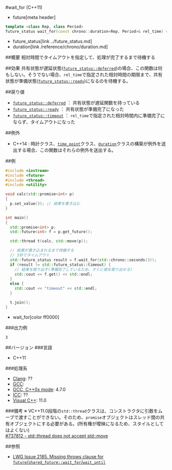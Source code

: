 #wait_for (C++11)
* future[meta header]

```cpp
template <class Rep, class Period>
future_status wait_for(const chrono::duration<Rep, Period>& rel_time) const;
```
* future_status[link ../future_status.md]
* duration[link /reference/chrono/duration.md]

##概要
相対時間でタイムアウトを指定して、処理が完了するまで待機する


##効果
共有状態が遅延状態([`future_status::deferred`](../future_status.md))の場合、この関数は何もしない。そうでない場合、`rel_time`で指定された相対時間の期限まで、共有状態が準備状態([`future_status::ready`](../future_status.md))になるのを待機する。


##戻り値
- [`future_status::deferred`](../future_status.md) ： 共有状態が遅延関数を持っている
- [`future_status::ready`](../future_status.md) ： 共有状態が準備完了になった
- [`future_status::timeout`](../future_status.md) ： `rel_time`で指定された相対時間内に準備完了にならず、タイムアウトになった


##例外
- C++14 : 時計クラス、[`time_point`](/reference/chrono/time_point.md)クラス、[`duration`](/reference/chrono/duration.md)クラスの構築が例外を送出する場合、この関数はそれらの例外を送出する。


##例
```cpp
#include <iostream>
#include <future>
#include <thread>
#include <utility>

void calc(std::promise<int> p)
{
  p.set_value(3); // 結果を書き込む
}

int main()
{
  std::promise<int> p;
  std::future<int> f = p.get_future();

  std::thread t(calc, std::move(p));

  // 結果が書き込まれるまで待機する
  // 3秒でタイムアウト
  std::future_status result = f.wait_for(std::chrono::seconds(3));
  if (result != std::future_status::timeout) {
    // 結果を取り出す(準備完了しているため、すぐに値を取り出せる)
    std::cout << f.get() << std::endl;
  }
  else {
    std::cout << "timeout" << std::endl;
  }

  t.join();
}
```
* wait_for[color ff0000]

###出力例
```
3
```

##バージョン
###言語
- C++11


###処理系
- [Clang](/implementation.md#clang): ??
- [GCC](/implementation.md#gcc): 
- [GCC, C++0x mode](/implementation.md#gcc): 4.7.0
- [ICC](/implementation.md#icc): ??
- [Visual C++](/implementation.md#visual_cpp): 11.0


###備考
※ VC++11.0段階の`std::thread`クラスは、コンストラクタに引数をムーブで渡すことができない。そのため、`promise`オブジェクトはスレッド間の共有オブジェクトにする必要がある。(所有権が曖昧になるため、スタイルとしてはよくない)  
[#737812 - std::thread does not accept std::move](http://connect.microsoft.com/VisualStudio/feedback/details/737812)


##参照
- [LWG Issue 2185. Missing throws clause for `future`/`shared_future::wait_for`/`wait_until`](http://www.open-std.org/jtc1/sc22/wg21/docs/lwg-defects.html#2185)

